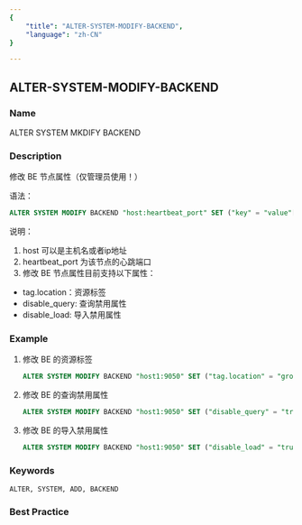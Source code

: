 ```yaml
---
{
    "title": "ALTER-SYSTEM-MODIFY-BACKEND",
    "language": "zh-CN"
}

---
```


<!--
Licensed to the Apache Software Foundation (ASF) under one
or more contributor license agreements.  See the NOTICE file
distributed with this work for additional information
regarding copyright ownership.  The ASF licenses this file
to you under the Apache License, Version 2.0 (the
"License"); you may not use this file except in compliance
with the License.  You may obtain a copy of the License at

  http://www.apache.org/licenses/LICENSE-2.0

Unless required by applicable law or agreed to in writing,
software distributed under the License is distributed on an
"AS IS" BASIS, WITHOUT WARRANTIES OR CONDITIONS OF ANY
KIND, either express or implied.  See the License for the
specific language governing permissions and limitations
under the License.
-->

## ALTER-SYSTEM-MODIFY-BACKEND

### Name

ALTER SYSTEM MKDIFY BACKEND

### Description

修改 BE 节点属性（仅管理员使用！）

语法：

```sql
ALTER SYSTEM MODIFY BACKEND "host:heartbeat_port" SET ("key" = "value"[, ...]);
```

 说明：

1. host 可以是主机名或者ip地址
2. heartbeat_port 为该节点的心跳端口
3. 修改 BE 节点属性目前支持以下属性：

- tag.location：资源标签
- disable_query: 查询禁用属性
- disable_load: 导入禁用属性        

### Example

1. 修改 BE 的资源标签

   ```sql
   ALTER SYSTEM MODIFY BACKEND "host1:9050" SET ("tag.location" = "group_a");
   ```

2. 修改 BE 的查询禁用属性
   
   ```sql
   ALTER SYSTEM MODIFY BACKEND "host1:9050" SET ("disable_query" = "true");
   ```
3. 修改 BE 的导入禁用属性
   
   ```sql
   ALTER SYSTEM MODIFY BACKEND "host1:9050" SET ("disable_load" = "true");
   ```
### Keywords

    ALTER, SYSTEM, ADD, BACKEND

### Best Practice

